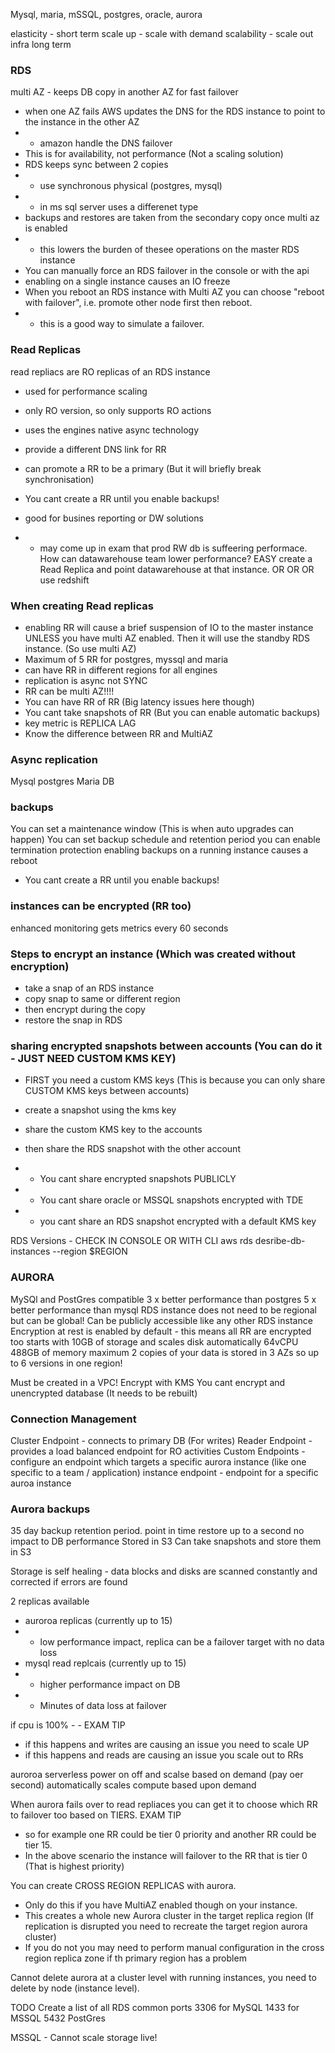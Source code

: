 Mysql, maria, mSSQL, postgres, oracle, aurora

elasticity - short term scale up - scale with demand
scalability - scale out infra long term

### RDS ###
multi AZ - keeps DB copy in another AZ for fast failover
- when one AZ fails AWS updates the DNS for the RDS instance to point to the instance in the other AZ
- - amazon handle the DNS failover
- This is for availability, not performance (Not a scaling solution)
- RDS keeps sync between 2 copies
- - use synchronous physical (postgres, mysql)
- - in ms sql server uses a differenet type
- backups and restores are taken from the secondary copy once multi az is enabled
- - this lowers the burden of thesee operations on the master RDS instance
- You can manually force an RDS failover in the console or with the api
- enabling on a single instance causes an IO freeze
- When you reboot an RDS instance with Multi AZ you can choose "reboot with failover", i.e. promote other node first then reboot.
- - this is a good way to simulate a failover.

### Read Replicas ###
read repliacs are RO replicas of an RDS instance
- used for performance scaling
- only RO version, so only supports RO actions
- uses the engines native async technology
- provide a different DNS link for RR
- can promote a RR to be a primary (But it will briefly break synchronisation)
- You cant create a RR until you enable backups!

- good for busines reporting or DW solutions
- - may come up in exam that prod RW db is suffeering performace. How can datawarehouse team lower performance? EASY create a Read Replica and point datawarehouse at that instance. OR OR OR use redshift

### When creating Read replicas ###
- enabling RR will cause a brief suspension of IO to the master instance UNLESS you have multi AZ enabled. Then it will use the standby RDS instance. (So use multi AZ)
- Maximum of 5 RR for postgres, myssql and maria
- can have RR in different regions for all engines
- replication is async not SYNC
- RR can be multi AZ!!!!
- You can have RR of RR (Big latency issues here though)
- You cant take snapshots of RR (But you can enable automatic backups)
- key metric is REPLICA LAG
- Know the difference between RR and MultiAZ

### Async replication ###
Mysql
postgres
Maria DB

### backups ###
You can set a maintenance window (This is when auto upgrades can happen)
You can set backup schedule and retention period
you can enable termination protection
enabling backups on a running instance causes a reboot
- You cant create a RR until you enable backups!

### instances can be encrypted (RR too)
enhanced monitoring gets metrics every 60 seconds


### Steps to encrypt an instance (Which was created without encryption)
- take a snap of an RDS instance
- copy snap to same or different region
- then encrypt during the copy
- restore the snap in RDS

### sharing encrypted snapshots between accounts (You can do it - JUST NEED CUSTOM KMS KEY)
- FIRST you need a custom KMS keys (This is because you can only share CUSTOM KMS keys between accounts)
- create a snapshot using the kms key
- share the custom KMS key to the accounts
- then share the RDS snapshot with the other account

- - You cant share encrypted snapshots PUBLICLY
- - You cant share oracle or MSSQL snapshots encrypted with TDE
- - you cant share an RDS snapshot encrypted with a default KMS key

RDS Versions - CHECK IN CONSOLE OR WITH CLI
aws rds desribe-db-instances --region $REGION       

### AURORA ###
MySQl and PostGres compatible
3 x better performance than postgres
5 x better performance than mysql
RDS instance does not need to be regional but can be global!
Can be publicly accessible like any other RDS instance
Encryption at rest is enabled by default - this means all RR are encrypted too
starts with 10GB of storage and scales disk automatically
64vCPU 488GB of memory maximum
2 copies of your data is stored in 3 AZs so up to 6 versions in one region!

Must be created in a VPC!
Encrypt with KMS
You cant encrypt and unencrypted database (It needs to be rebuilt)

### Connection Management ###
Cluster Endpoint - connects to primary DB (For writes)
Reader Endpoint - provides a load balanced endpoint for RO activities
Custom Endpoints - configure an endpoint which targets a specific aurora instance (like one specific to a team / application)
instance endpoint - endpoint for a specific auroa instance

### Aurora backups ###
35 day backup retention period.
point in time restore up to a second
no impact to DB performance
Stored in S3
Can take snapshots and store them in S3

Storage is self healing - data blocks and disks are scanned constantly and corrected if errors are found  

2 replicas available
- auroroa replicas (currently up to 15)
- - low performance impact, replica can be a failover target with no data loss
- mysql read replcais (currently up to 15)
- - higher performance impact on DB
- - Minutes of data loss at failover

if cpu is 100% - - EXAM TIP
- if this happens and writes are causing an issue you need to scale UP
- if this happens and reads are causing an issue you scale out to RRs

auroroa serverless
power on off and scalse based on demand (pay oer second)
automatically scales compute based upon demand 

When aurora fails over to read repliaces you can get it to choose which RR to failover too based on TIERS. EXAM TIP
- so for example one RR could be tier 0 priority and another RR could be tier 15.
- In the above scenario the instance will failover to the RR that is tier 0 (That is highest priority)

You can create CROSS REGION REPLICAS with aurora.
- Only do this if you have MultiAZ enabled though on your instance.
- This creates a whole new Aurora cluster in the target replica region (If replication is disrupted you need to recreate the target region aurora cluster)
- If you do not you may need to perform manual configuration in the cross region replica zone if th primary region has a problem

Cannot delete aurora at a cluster level with running instances, you need to delete by node (instance level).

TODO
Create a list of all RDS common ports
3306 for MySQL
1433 for MSSQL
5432 PostGres

MSSQL - Cannot scale storage live!